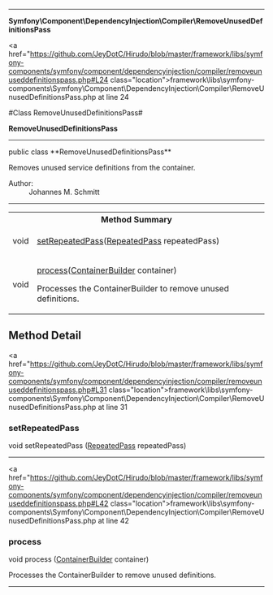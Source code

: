 
- - -

**Symfony\Component\DependencyInjection\Compiler\RemoveUnusedDefinitionsPass**


<a href="https://github.com/JeyDotC/Hirudo/blob/master/framework/libs/symfony-components/symfony/component/dependencyinjection/compiler/removeunuseddefinitionspass.php#L24 class="location">framework\libs\symfony-components\Symfony\Component\DependencyInjection\Compiler\RemoveUnusedDefinitionsPass.php at line 24</a>

#Class RemoveUnusedDefinitionsPass#

**RemoveUnusedDefinitionsPass**




- - -

<p class="signature">public  class **RemoveUnusedDefinitionsPass**</p>

<div class="comment" id="overview_description"><p>Removes unused service definitions from the container.</p></div>

<dl>
<dt>Author:</dt>
<dd>Johannes M. Schmitt <schmittjoh@gmail.com></dd>
</dl>


- - -

<table id="summary_method">
<tr><th colspan="2">Method Summary</th></tr>
<tr>
<td><span class='k'></span> <span class='nx'>void</span></td>
<td class="description"><p class="name"><a href="#setrepeatedpass">setRepeatedPass</a>(<a href="https://github.com/JeyDotC/Hirudo/blob/master/symfony/component/dependencyinjection/compiler/repeatedpass.html">RepeatedPass</a> repeatedPass)</p><p class="description"></p></td>
</tr>
<tr>
<td><span class='k'></span> <span class='nx'>void</span></td>
<td class="description"><p class="name"><a href="#process">process</a>(<a href="https://github.com/JeyDotC/Hirudo/blob/master/symfony/component/dependencyinjection/containerbuilder.html">ContainerBuilder</a> container)</p><p class="description">Processes the ContainerBuilder to remove unused definitions.</p></td>
</tr>
</table>

<h2 id="detail_method">Method Detail</h2>

<a href="https://github.com/JeyDotC/Hirudo/blob/master/framework/libs/symfony-components/symfony/component/dependencyinjection/compiler/removeunuseddefinitionspass.php#L31 class="location">framework\libs\symfony-components\Symfony\Component\DependencyInjection\Compiler\RemoveUnusedDefinitionsPass.php at line 31</a>

<h3 id="setRepeatedPass()">setRepeatedPass</h3>
<span class='k'></span> <span class='nx'>void</span> <span class='nf'>setRepeatedPass</span> (<a href="https://github.com/JeyDotC/Hirudo/blob/master/symfony/component/dependencyinjection/compiler/repeatedpass.html">RepeatedPass</a> repeatedPass)

<div class="details">
<p></p></div>

- - -


<a href="https://github.com/JeyDotC/Hirudo/blob/master/framework/libs/symfony-components/symfony/component/dependencyinjection/compiler/removeunuseddefinitionspass.php#L42 class="location">framework\libs\symfony-components\Symfony\Component\DependencyInjection\Compiler\RemoveUnusedDefinitionsPass.php at line 42</a>

<h3 id="process()">process</h3>
<span class='k'></span> <span class='nx'>void</span> <span class='nf'>process</span> (<a href="https://github.com/JeyDotC/Hirudo/blob/master/symfony/component/dependencyinjection/containerbuilder.html">ContainerBuilder</a> container)

<div class="details">
<p>Processes the ContainerBuilder to remove unused definitions.</p></div>

- - -

